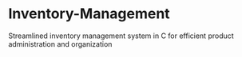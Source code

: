 # Inventory-Management
Streamlined inventory management system in C for efficient product administration and organization
